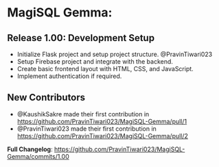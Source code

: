 # MagiSQL Gemma:

## Release 1.00: Development Setup

- Initialize Flask project and setup project structure. @PravinTiwari023
- Setup Firebase project and integrate with the backend.
- Create basic frontend layout with HTML, CSS, and JavaScript.
- Implement authentication if required.


## New Contributors
* @KaushikSakre made their first contribution in https://github.com/PravinTiwari023/MagiSQL-Gemma/pull/1
* @PravinTiwari023 made their first contribution in https://github.com/PravinTiwari023/MagiSQL-Gemma/pull/2

**Full Changelog**: https://github.com/PravinTiwari023/MagiSQL-Gemma/commits/1.00
